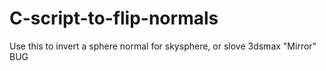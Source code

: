 # C-script-to-flip-normals
Use this to invert a sphere normal for skysphere, or slove 3dsmax "Mirror" BUG
